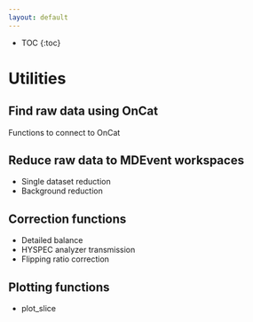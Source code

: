 ```yaml
---
layout: default
---
```


* TOC
{:toc}

Utilities
=========

Find raw data using OnCat
-------------------------

Functions to connect to OnCat


Reduce raw data to MDEvent workspaces
-------------------------------------

* Single dataset reduction
* Background reduction


Correction functions
--------------------

* Detailed balance
* HYSPEC analyzer transmission
* Flipping ratio correction

Plotting functions
------------------

* plot_slice

